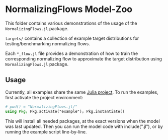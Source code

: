# NormalizingFlows Model-Zoo 

This folder contains various demonstrations of the usage of the `NormalizingFlows.jl` package.

`targets/` contains a collection of example target distributions for testing/benchmarking normalizing flows.

Each `*_flow.jl` file provides a demonstration of how to train the corresponding
normalizing flow to approximate the target distribution using `NormalizingFlows.jl` package.

## Usage 

Currently, all examples share the same [Julia project](https://pkgdocs.julialang.org/v1/environments/#Using-someone-else's-project). To run the examples, first activate the project environment:

```julia
# pwd() = "NormalizingFlows.jl/"
using Pkg; Pkg.activate("example"); Pkg.instantiate()
```
This will install all needed packages, at the exact versions when the model was last updated. Then you can run the model code with include("<example-to-run>.jl"), or by running the example script line-by-line.

